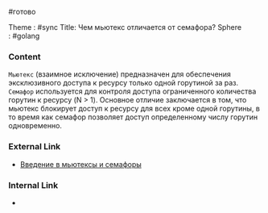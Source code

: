 #готово 

Theme : #sync
Title: Чем мьютекс отличается от семафора?
Sphere : #golang

### Content

`Мьютекс` (взаимное исключение) предназначен для обеспечения эксклюзивного доступа к ресурсу только одной горутиной за раз. 
`Семафор` используется для контроля доступа ограниченного количества горутин к ресурсу (N > 1). Основное отличие заключается в том, что мьютекс блокирует доступ к ресурсу для всех кроме одной горутины, в то время как семафор позволяет доступ определенному числу горутин одновременно.

### External Link

- [Введение в мьютексы и семафоры](https://golangbyexample.com/semaphore-in-golang/)

### Internal Link

- 